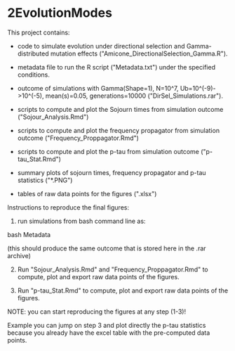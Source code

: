 # 2EvolutionModes

This project contains:

- code to simulate evolution under directional selection and Gamma-distributed mutation effects ("Amicone_DirectionalSelection_Gamma.R").

- metadata file to run the R script ("Metadata.txt") under the specified conditions.

- outcome of simulations with Gamma(Shape=1), N=10^7, Ub=10^(-9)->10^(-5), mean(s)=0.05, generations=10000 ("DirSel_Simulations.rar").

- scripts to compute and plot the Sojourn times from simulation outcome ("Sojour_Analysis.Rmd")

- scripts to compute and plot the frequency propagator from simulation outcome ("Frequency_Proppagator.Rmd")

- scripts to compute and plot the p-tau from simulation outcome ("p-tau_Stat.Rmd")

- summary plots of sojourn times, frequency propagator and p-tau statistics ("*.PNG")

- tables of raw data points for the figures (".xlsx")

 

Instructions to reproduce the final figures:

1) run simulations from bash command line as:

bash Metadata

(this should produce the same outcome that is stored here in the .rar archive)

2) Run "Sojour_Analysis.Rmd" and "Frequency_Proppagator.Rmd" to compute, plot and export raw data points of the figures.

3) Run "p-tau_Stat.Rmd" to compute, plot and export raw data points of the figures.

 

NOTE: you can start reproducing the figures at any step (1-3)!

Example you can jump on step 3 and plot directly the p-tau statistics because you already have the excel table with the pre-computed data points.
